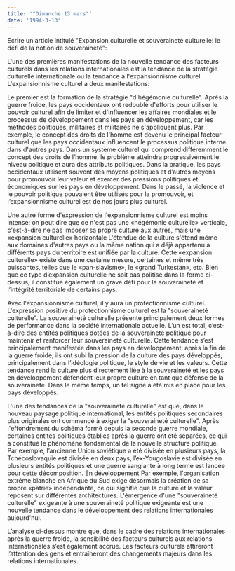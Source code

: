 ```yaml
---
title: '"Dimanche 13 mars"'
date: '1994-3-13'
---
```


Ecrire un article intitulé "Expansion culturelle et souveraineté culturelle: le défi de la notion de souveraineté":

L'une des premières manifestations de la nouvelle tendance des facteurs culturels dans les relations internationales est la tendance de la stratégie culturelle internationale ou la tendance à l'expansionnisme culturel. L'expansionnisme culturel a deux manifestations:

Le premier est la formation de la stratégie "d'hégémonie culturelle". Après la guerre froide, les pays occidentaux ont redoublé d'efforts pour utiliser le pouvoir culturel afin de limiter et d'influencer les affaires mondiales et le processus de développement dans les pays en développement, car les méthodes politiques, militaires et militaires ne s'appliquent plus. Par exemple, le concept des droits de l'homme est devenu le principal facteur culturel que les pays occidentaux influencent le processus politique interne dans d'autres pays. Dans un système culturel qui comprend différemment le concept des droits de l’homme, le problème atteindra progressivement le niveau politique et aura des attributs politiques. Dans la pratique, les pays occidentaux utilisent souvent des moyens politiques et d’autres moyens pour promouvoir leur valeur et exercer des pressions politiques et économiques sur les pays en développement. Dans le passé, la violence et le pouvoir politique pouvaient être utilisés pour la promouvoir, et l’expansionnisme culturel est de nos jours plus culturel.

Une autre forme d'expression de l'expansionnisme culturel est moins intense: on peut dire que ce n'est pas une «hégémonie culturelle» verticale, c'est-à-dire ne pas imposer sa propre culture aux autres, mais une «expansion culturelle» horizontale L'étendue de la culture s'étend même aux domaines d'autres pays ou la même nation qui a déjà appartenu à différents pays du territoire est unifiée par la culture. Cette «expansion culturelle» existe dans une certaine mesure, certaines et même très puissantes, telles que le «pan-slavisme», le «grand Turkestan», etc. Bien que ce type d’expansion culturelle ne soit pas politisé dans la forme ci-dessus, il constitue également un grave défi pour la souveraineté et l’intégrité territoriale de certains pays.

Avec l'expansionnisme culturel, il y aura un protectionnisme culturel. L'expression positive du protectionnisme culturel est la "souveraineté culturelle". La souveraineté culturelle présente principalement deux formes de performance dans la société internationale actuelle. L’un est total, c’est-à-dire des entités politiques dotées de la souveraineté politique pour maintenir et renforcer leur souveraineté culturelle. Cette tendance s’est principalement manifestée dans les pays en développement: après la fin de la guerre froide, ils ont subi la pression de la culture des pays développés, principalement dans l’idéologie politique, le style de vie et les valeurs. Cette tendance rend la culture plus directement liée à la souveraineté et les pays en développement défendent leur propre culture en tant que défense de la souveraineté. Dans le même temps, un tel signe a été mis en place pour les pays développés.

L'une des tendances de la "souveraineté culturelle" est que, dans le nouveau paysage politique international, les entités politiques secondaires plus originales ont commencé à exiger la "souveraineté culturelle". Après l'effondrement du schéma formé depuis la seconde guerre mondiale, certaines entités politiques établies après la guerre ont été séparées, ce qui a constitué le phénomène fondamental de la nouvelle structure politique. Par exemple, l’ancienne Union soviétique a été divisée en plusieurs pays, la Tchécoslovaquie est divisée en deux pays, l’ex-Yougoslavie est divisée en plusieurs entités politiques et une guerre sanglante à long terme est lancée pour cette décomposition. En développement Par exemple, l'organisation extrême blanche en Afrique du Sud exige désormais la création de sa propre «patrie» indépendante, ce qui signifie que la culture et la valeur reposent sur différentes architectures. L'émergence d'une "souveraineté culturelle" exigeante à une souveraineté politique exigeante est une nouvelle tendance dans le développement des relations internationales aujourd'hui.

L’analyse ci-dessus montre que, dans le cadre des relations internationales après la guerre froide, la sensibilité des facteurs culturels aux relations internationales s’est également accrue. Les facteurs culturels attireront l’attention des gens et entraîneront des changements majeurs dans les relations internationales.

